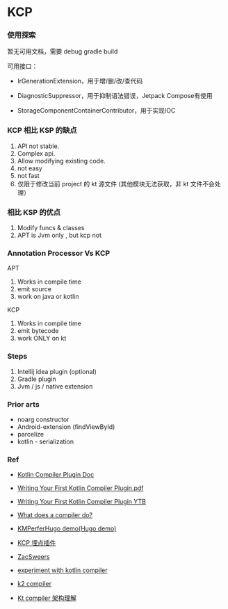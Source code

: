 
# KCP


### 使用探索

暂无可用文档，需要 debug gradle build

可用接口：
- IrGenerationExtension，用于增/删/改/查代码

- DiagnosticSuppressor，用于抑制语法错误，Jetpack Compose有使用

- StorageComponentContainerContributor，用于实现IOC


### KCP 相比 KSP 的缺点
1. API not stable.
2. Complex api.
3. Allow modifying existing code.
4. not easy
5. not fast
6. 仅限于修改当前 project 的 kt 源文件  (其他模块无法获取，非 kt 文件不会处理）


### 相比 KSP 的优点
1. Modify funcs & classes
3. APT is Jvm only , but kcp not



### Annotation Processor Vs KCP
APT
1. Works in compile time
2. emit source
3. work on java or kotlin

KCP
1. Works in compile time
2. emit bytecode
3. work ONLY on kt


### Steps
1. Intellij idea plugin (optional)
2. Gradle plugin
3. Jvm / js / native extension


### Prior arts
- noarg  constructor
- Android-extension (findViewById)
- parcelize
- kotlin - serialization

### Ref
- [Kotlin Compiler Plugin Doc](https://kotlinlang.org/docs/all-open-plugin.html)

- [Writing Your First Kotlin Compiler Plugin.pdf](https://resources.jetbrains.com/storage/products/kotlinconf2018/slides/5_Writing%20Your%20First%20Kotlin%20Compiler%20Plugin.pdf)

- [Writing Your First Kotlin Compiler Plugin YTB](https://www.youtube.com/watch?v=w-GMlaziIyo)

- [What does a compiler do?](https://www.youtube.com/watch?v=iTdJJq_LyoY)

- [KMPerferHugo demo(Hugo demo)](https://github.com/roths/KMPerformance)

- [KCP 埋点插件](https://toutiao.io/posts/uaiab50/preview)


- [ZacSweers](https://github.com/ZacSweers/redacted-compiler-plugin)

- [experiment with kotlin compiler](https://www.youtube.com/watch?v=dXg2golPDqM)

- [k2 compiler](https://www.youtube.com/watch?v=iTdJJq_LyoY)

- [Kt compiler 架构理解](https://github.com/ahinchman1/Kotlin-Compiler-Crash-Course)

